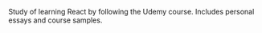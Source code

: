 Study of learning React by following the Udemy course. Includes personal essays and course samples.
